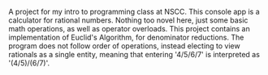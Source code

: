 A project for my intro to programming class at NSCC. This console app is a calculator for rational numbers. Nothing too novel here, just some basic math operations, as well as operator overloads. This project contains an implementation of Euclid's Algorithm, for denominator reductions. The program does not follow order of operations, instead electing to view rationals as a single entity, meaning that entering '4/5/6/7' is interpreted as '(4/5)/(6/7)'.